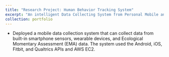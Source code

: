 ```yaml
---
title: "Research Project: Human Behavior Tracking System"
excerpt: "An intelligent Data Collecting System from Personal Mobile and Wearable Devices <br/><img src='/images/system.png'>"
collection: portfolio
---
```


* Deployed a mobile data collection system that can collect data from built-in smartphone sensors, wearable devices, and Ecological Momentary Assessment (EMA) data. The system used the Android, iOS, Fitbit, and Qualtrics APIs and AWS EC2.

